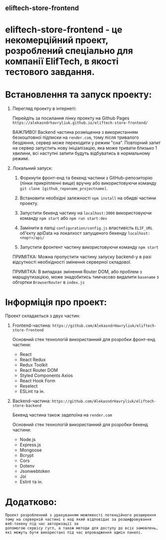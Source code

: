 ## eliftech-store-frontend

# eliftech-store-frontend - це некомерційний проект, розроблений спеціально для компанії ElifTech, в якості тестового завдання.

# Встановлення та запуск проекту:

1. Перегляд проекту в інтернеті:

   Перейдіть за посилання лінку проекту на Github Pages
   `https://alekasndrhavryliuk.github.io/eliftech-store-frontend/`

   ВАЖЛИВО! Backend частина розміщенна з використанням безкоштовної підписки на
   `render.com`, тому після тривалого бездіяння, сервер може переходити у режим
   "сна". Повторний запит на сервер запустить нову ініціалізацію, яка може
   тривати близько 1 хвилини, всі наступні запити будуть відбуватись в
   нормальному режимі.

2. Локальний запуск:

   1. Форкнути фронт-енд та бекенд частини з GitHub-репозиторію (лінки
      прикріпленні вище) вручну або використовуючи команду
      `git clone [github_reponame_projectname]`.

   2. Встановити необхідні залежності `npm install` на обидві частини проекту.

   3. Запустити бекенд частину на `localhost:3000` використовуючи команду
      `npm start` або `npm run start:dev`

   4. Замінити в папці `configuration/config.js` властивість `ELIF_URL` об'єкту
      apiData на локалхост запущеного бекенду `localhost:<порт>/api/`

   5. Запустити фронтент частину використовуючи команду `npm start`

   ПРИМІТКА: Можна пропустити частину запуску backend-у в разі відсутності
   необхідності змінення серверної складової.

   ПРИМІТКА: В випадках змінення Router DOM, або проблем з марщрутизацією, може
   знадобитись тимчасово видалити `basename` з обгортки `BrowserRouter` в
   `index.js`

# Інформіція про проект:

Проект складається з двух частин:

1. Frontend-частина:
   `https://github.com/AlekasndrHavryliuk/eliftech-store-frontend`

   Основний стек технологій використанний для розробки фронт-енд частини:

   - React
   - React Redux
   - Redux Toolkit
   - React Router DOM
   - Styled Components Axios
   - React Hook Form
   - Reselect
   - ESLint та ін.

2. Backend-частина:
   `https://github.com/AlekasndrHavryliuk/eliftech-store-backend`

   Бекенд частина також задепоїна на `render.com`

   Основний стек технологій використанний для розробки бекенд частини:

   - Node.js
   - Express.js
   - Mongoose
   - Bcrypt
   - Cors
   - Dotenv
   - Jsonwebtoken
   - Joi
   - Eslint та ін.

# Додатково:

    Проект розробленний з урахуванням можливості потенційного розширення тому на серверній частині є код який відповідає за розшифровування веб-токену під час авторизації за
    допомогою сервісу гугл, а також методи для доступу до всіх замовлень, які можуть бути використані під час впровадження адмін панелі.

    
